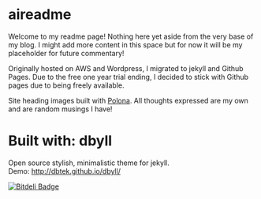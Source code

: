 aireadme
=====

Welcome to my readme page! Nothing here yet aside from the very base of my blog. I might add more content in this space but for now it will be my placeholder for future commentary!

Originally hosted on AWS and Wordpress, I migrated to jekyll and Github Pages. Due to the free one year trial ending, I decided to stick with Github pages due to being freely available.

Site heading images built with [Polona](http://typo.polona.pl/en/).
All thoughts expressed are my own and are random musings I have!

Built with: dbyll
=====
Open source stylish, minimalistic theme for jekyll.  
Demo: http://dbtek.github.io/dbyll/

[![Bitdeli Badge](https://d2weczhvl823v0.cloudfront.net/dbtek/dbyll/trend.png)](https://bitdeli.com/free "Bitdeli Badge")

